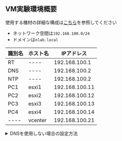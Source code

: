 ## VM実験環境概要

使用する機材の詳細な構成は[こちら](00-VM-Machines.md)を参照してください
- ネットワーク空間は`192.168.100.0/24`
- ドメインは`nlab.local`

| 識別名 | ホスト名 | IPアドレス |
| ---- | ---- | ---- |
| RT | ---- | 192.168.100.1 |
| DNS | ---- | 192.168.100.2 |
| NTP | ---- | 192.168.100.2 |
| PC1 | esxi1 | 192.168.100.11 |
| PC2 | esxi2 | 192.168.100.12 |
| PC3 | esxi3 | 192.168.100.13 |
| PC4 | esxi4 | 192.168.100.14 |
| ---- | vcenter | 192.168.100.21 |

<details>
<summary>DNSを使用しない場合の設定方法</summary>
- ステージ1  
FQDN: `192.168.100.21`  
デフォルトゲートウェイ: `192.168.100.1`  
DNSサーバ: `192.168.100.1`

- ステージ2  
1. SSHを有効にしたあと、vCenterにSSH接続を行う
2. hostファイルを編集する  
```
# vi /etc/hosts
以下の行を追加した

192.168.100.11 esxi1 esxi1.nlab.local
192.168.100.12 esxi2 esxi2.nlab.local
192.168.100.13 esxi3 esxi3.nlab.local
192.168.100.14 esxi4 esxi4.nlab.local

192.168.100.21 localhost
192.168.100.21 vcenter vcenter.nlab.local
```

3. vCenter内部のdnsmasqの設定を変更する
```
# vi /etc/dnsmasq.conf

no-hosts -> #no-hosts（コメントアウト）

no-resolv（追記）
bogus-priv（追記）
```
- `no-hosts`をコメントアウトして`/etc/hosts`での名前解決を許可
- `no-resolv`を追記して`/etc/resolv.conf`を無視する
- `bogus-priv`を追記してプライベートIPアドレスの上位DNSへの逆引きを禁止する

4. dnsmasqを再起動
```
# systemctl restart dnsmasq.service
```

5. インストールを続行
</details>
